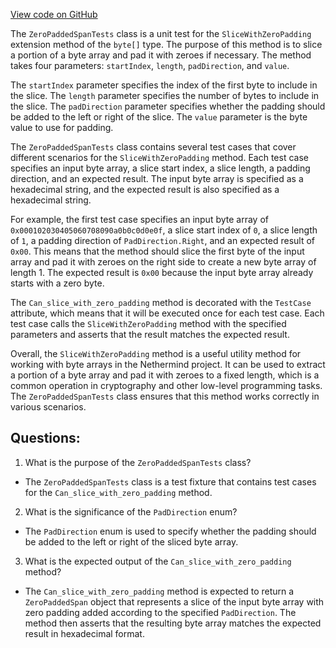[View code on GitHub](https://github.com/NethermindEth/nethermind/src/Nethermind/Nethermind.Evm.Test/ZeroPaddedSpanTests.cs)

The `ZeroPaddedSpanTests` class is a unit test for the `SliceWithZeroPadding` extension method of the `byte[]` type. The purpose of this method is to slice a portion of a byte array and pad it with zeroes if necessary. The method takes four parameters: `startIndex`, `length`, `padDirection`, and `value`. 

The `startIndex` parameter specifies the index of the first byte to include in the slice. The `length` parameter specifies the number of bytes to include in the slice. The `padDirection` parameter specifies whether the padding should be added to the left or right of the slice. The `value` parameter is the byte value to use for padding.

The `ZeroPaddedSpanTests` class contains several test cases that cover different scenarios for the `SliceWithZeroPadding` method. Each test case specifies an input byte array, a slice start index, a slice length, a padding direction, and an expected result. The input byte array is specified as a hexadecimal string, and the expected result is also specified as a hexadecimal string.

For example, the first test case specifies an input byte array of `0x000102030405060708090a0b0c0d0e0f`, a slice start index of `0`, a slice length of `1`, a padding direction of `PadDirection.Right`, and an expected result of `0x00`. This means that the method should slice the first byte of the input array and pad it with zeroes on the right side to create a new byte array of length 1. The expected result is `0x00` because the input byte array already starts with a zero byte.

The `Can_slice_with_zero_padding` method is decorated with the `TestCase` attribute, which means that it will be executed once for each test case. Each test case calls the `SliceWithZeroPadding` method with the specified parameters and asserts that the result matches the expected result.

Overall, the `SliceWithZeroPadding` method is a useful utility method for working with byte arrays in the Nethermind project. It can be used to extract a portion of a byte array and pad it with zeroes to a fixed length, which is a common operation in cryptography and other low-level programming tasks. The `ZeroPaddedSpanTests` class ensures that this method works correctly in various scenarios.
## Questions: 
 1. What is the purpose of the `ZeroPaddedSpanTests` class?
- The `ZeroPaddedSpanTests` class is a test fixture that contains test cases for the `Can_slice_with_zero_padding` method.

2. What is the significance of the `PadDirection` enum?
- The `PadDirection` enum is used to specify whether the padding should be added to the left or right of the sliced byte array.

3. What is the expected output of the `Can_slice_with_zero_padding` method?
- The `Can_slice_with_zero_padding` method is expected to return a `ZeroPaddedSpan` object that represents a slice of the input byte array with zero padding added according to the specified `PadDirection`. The method then asserts that the resulting byte array matches the expected result in hexadecimal format.